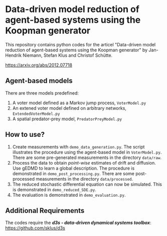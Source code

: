 # Data-driven model reduction of agent-based systems using the Koopman generator

This repository contains python codes for the articel "Data-driven model reduction of agent-based systems using the Koopman generator" by Jan-Hendrik Niemann, Stefan Klus and Christof Schütte.

https://arxiv.org/abs/2012.07718

## Agent-based models

There are three models predefined:

1. A voter model defined as a Markov jump process, `VoterModel.py`
2. An extened voter model defined on arbitrary networks, `ExtendedVoterModel.py`
3. A spatial predator-prey model, `PredatorPreyModel.py`

## How to use?

1. Create measurements with `demo_data_generation.py`. The script illustrates the procedure using the agent-based model in `VoterModel.py`. There are some pre-generated measurements in the directory `data/raw`.
2. Process the data to obtain *point-wise* estimates of drift and diffusion. Use gEDMD to learn a global description. The procedure is demonstrated in `demo_post_processing.py`. There are some post-processed measurements in the directory `data/processed`.
3. The reduced stochastic differential equation can now be simulated. This is demonstrated in `demo_reduced_SDE.py`.
4. The evaluation is demonstrated in `demo_evaluation.py`.

## Additional Requirements

The codes require the ***d3s - data-driven dynamical systems toolbox***: https://github.com/sklus/d3s